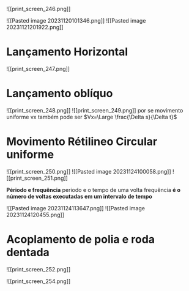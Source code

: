 
![[print_screen_246.png]]

![[Pasted image 20231120101346.png]]
![[Pasted image 20231121201922.png]] 
# Lançamento Horizontal



![[print_screen_247.png]]



# Lançamento oblíquo

![[print_screen_248.png]]
![[print_screen_249.png]]
por se movimento uniforme vx também pode ser $Vx=\Large \frac{\Delta s}{\Delta t}$

# Movimento Rétilineo Circular uniforme

![[print_screen_250.png]]
![[Pasted image 20231124100058.png]]
![[print_screen_251.png]]

**Périodo e frequência**
periodo e o tempo de uma volta
frequência **é o número de voltas executadas em um intervalo de tempo**

![[Pasted image 20231124113647.png]]
![[Pasted image 20231124120455.png]]
# Acoplamento de polia e roda dentada


![[print_screen_252.png]]


![[print_screen_254.png]]

